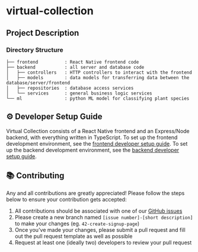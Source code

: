 # virtual-collection

## Project Description

### Directory Structure

```
├── frontend          : React Native frontend code
├── backend           : all server and database code
│   ├── controllers   : HTTP controllers to interact with the frontend
│   ├── models        : data models for transferring data between the database/server/frontend
│   ├── repositories  : database access services
│   └── services      : general business logic services
└── ml                : python ML model for classifying plant species
```

## :gear: Developer Setup Guide

Virtual Collection consists of a React Native frontend and an Express/Node backend, with everything written in TypeScript. To set up the frontend development environment, see the [frontend developer setup guide](/frontend/VirtualCollection/README.md). To set up the backend development environment, see the [backend developer setup guide](/backend/README.md).

## :books: Contributing

Any and all contributions are greatly appreciated! Please follow the steps below to ensure your contribution gets accepted:
1. All contributions should be associated with one of our [GitHub issues](https://github.com/ubclaunchpad/virtual-collection/issues)
2. Please create a new branch named `[issue number]-[short description]` to make your changes (eg. `42-create-signup-page`)
3. Once you've made your changes, please submit a pull request and fill out the pull request template as well as possible
4. Request at least one (ideally two) developers to review your pull request
